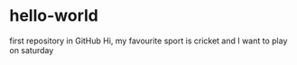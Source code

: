 # hello-world
first repository in GitHub
Hi, my favourite sport is cricket and I want to play on saturday
